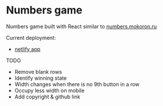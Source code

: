 # Numbers game

Numbers game built with React similar to [numbers.mokoron.ru](https://numbers.mokoron.ru/)

Current deployment:

- [netlify app](https://numbers09.netlify.app/)

TODO

- Remove blank rows
- Identify winning state
- Width changes when there is no 9th button in a row
- Occupy less width on mobile
- Add copyright & github link
